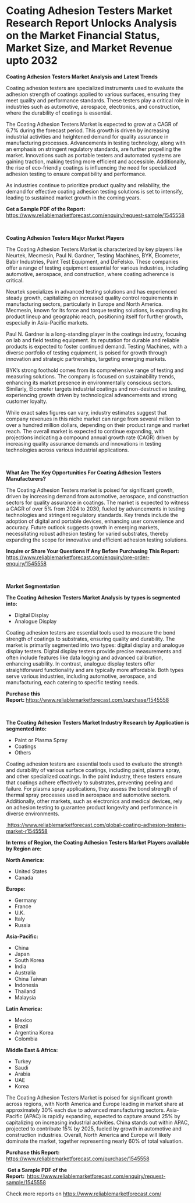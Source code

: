 <p><h1>Coating Adhesion Testers Market Research Report Unlocks Analysis on the Market Financial Status, Market Size, and Market Revenue upto 2032</h1></p><p><strong>Coating Adhesion Testers Market Analysis and Latest Trends</strong></p>
<p><p>Coating adhesion testers are specialized instruments used to evaluate the adhesion strength of coatings applied to various surfaces, ensuring they meet quality and performance standards. These testers play a critical role in industries such as automotive, aerospace, electronics, and construction, where the durability of coatings is essential. </p><p>The Coating Adhesion Testers Market is expected to grow at a CAGR of 6.7% during the forecast period. This growth is driven by increasing industrial activities and heightened demand for quality assurance in manufacturing processes. Advancements in testing technology, along with an emphasis on stringent regulatory standards, are further propelling the market. Innovations such as portable testers and automated systems are gaining traction, making testing more efficient and accessible. Additionally, the rise of eco-friendly coatings is influencing the need for specialized adhesion testing to ensure compatibility and performance. </p><p>As industries continue to prioritize product quality and reliability, the demand for effective coating adhesion testing solutions is set to intensify, leading to sustained market growth in the coming years.</p></p>
<p><strong>Get a Sample PDF of the Report:&nbsp;</strong> <a href="https://www.reliablemarketforecast.com/enquiry/request-sample/1545558?utm_campaign=1899&utm_medium=2&utm_source=Github&utm_content=ia&utm_term=27022025&utm_id=coating-adhesion-testers">https://www.reliablemarketforecast.com/enquiry/request-sample/1545558</a></p>
<p>&nbsp;</p>
<p><strong>Coating Adhesion Testers Major Market Players</strong></p>
<p><p>The Coating Adhesion Testers Market is characterized by key players like Neurtek, Mecmesin, Paul N. Gardner, Testing Machines, BYK, Elcometer, Babir Industries, Paint Test Equipment, and DeFelsko. These companies offer a range of testing equipment essential for various industries, including automotive, aerospace, and construction, where coating adherence is critical.</p><p>Neurtek specializes in advanced testing solutions and has experienced steady growth, capitalizing on increased quality control requirements in manufacturing sectors, particularly in Europe and North America. Mecmesin, known for its force and torque testing solutions, is expanding its product lineup and geographic reach, positioning itself for further growth, especially in Asia-Pacific markets.</p><p>Paul N. Gardner is a long-standing player in the coatings industry, focusing on lab and field testing equipment. Its reputation for durable and reliable products is expected to foster continued demand. Testing Machines, with a diverse portfolio of testing equipment, is poised for growth through innovation and strategic partnerships, targeting emerging markets.</p><p>BYK’s strong foothold comes from its comprehensive range of testing and measuring solutions. The company is focused on sustainability trends, enhancing its market presence in environmentally conscious sectors. Similarly, Elcometer targets industrial coatings and non-destructive testing, experiencing growth driven by technological advancements and strong customer loyalty.</p><p>While exact sales figures can vary, industry estimates suggest that company revenues in this niche market can range from several million to over a hundred million dollars, depending on their product range and market reach. The overall market is expected to continue expanding, with projections indicating a compound annual growth rate (CAGR) driven by increasing quality assurance demands and innovations in testing technologies across various industrial applications.</p></p>
<p>&nbsp;</p>
<p><strong>What Are The Key Opportunities For Coating Adhesion Testers Manufacturers?</strong></p>
<p><p>The Coating Adhesion Testers market is poised for significant growth, driven by increasing demand from automotive, aerospace, and construction sectors for quality assurance in coatings. The market is expected to witness a CAGR of over 5% from 2024 to 2030, fueled by advancements in testing technologies and stringent regulatory standards. Key trends include the adoption of digital and portable devices, enhancing user convenience and accuracy. Future outlook suggests growth in emerging markets, necessitating robust adhesion testing for varied substrates, thereby expanding the scope for innovative and efficient adhesion testing solutions.</p></p>
<p><strong>Inquire or Share Your Questions If Any Before Purchasing This Report:</strong> <a href="https://www.reliablemarketforecast.com/enquiry/pre-order-enquiry/1545558?utm_campaign=1899&utm_medium=2&utm_source=Github&utm_content=ia&utm_term=27022025&utm_id=coating-adhesion-testers">https://www.reliablemarketforecast.com/enquiry/pre-order-enquiry/1545558</a></p>
<p>&nbsp;</p>
<p><strong>Market Segmentation</strong></p>
<p><strong>The Coating Adhesion Testers Market Analysis by types is segmented into:</strong></p>
<p><ul><li>Digital Display</li><li>Analogue Display</li></ul></p>
<p><p>Coating adhesion testers are essential tools used to measure the bond strength of coatings to substrates, ensuring quality and durability. The market is primarily segmented into two types: digital display and analogue display testers. Digital display testers provide precise measurements and often include features like data logging and advanced calibration, enhancing usability. In contrast, analogue display testers offer straightforward functionality and are typically more affordable. Both types serve various industries, including automotive, aerospace, and manufacturing, each catering to specific testing needs.</p></p>
<p><strong>Purchase this Report:&nbsp;</strong><a href="https://www.reliablemarketforecast.com/purchase/1545558?utm_campaign=1899&utm_medium=2&utm_source=Github&utm_content=ia&utm_term=27022025&utm_id=coating-adhesion-testers">https://www.reliablemarketforecast.com/purchase/1545558</a></p>
<p>&nbsp;</p>
<p><strong>The Coating Adhesion Testers Market Industry Research by Application is segmented into:</strong></p>
<p><ul><li>Paint or Plasma Spray</li><li>Coatings</li><li>Others</li></ul></p>
<p><p>Coating adhesion testers are essential tools used to evaluate the strength and durability of various surface coatings, including paint, plasma spray, and other specialized coatings. In the paint industry, these testers ensure that coatings adhere effectively to substrates, preventing peeling and failure. For plasma spray applications, they assess the bond strength of thermal spray processes used in aerospace and automotive sectors. Additionally, other markets, such as electronics and medical devices, rely on adhesion testing to guarantee product longevity and performance in diverse environments.</p></p>
<p><a href="https://www.reliablemarketforecast.com/global-coating-adhesion-testers-market-r1545558?utm_campaign=1899&utm_medium=2&utm_source=Github&utm_content=ia&utm_term=27022025&utm_id=coating-adhesion-testers">&nbsp;https://www.reliablemarketforecast.com/global-coating-adhesion-testers-market-r1545558</a></p>
<p><strong>In terms of Region, the Coating Adhesion Testers Market Players available by Region are:</strong></p>
<p>
    <p> <strong> North America: </strong>
        <ul>
            <li>United States</li>
            <li>Canada</li>
        </ul>
        </p> 
    <p> <strong> Europe: </strong>
        <ul>
            <li>Germany</li>
            <li>France</li>
            <li>U.K.</li>
            <li>Italy</li>
            <li>Russia</li>
        </ul>
        </p> 
    <p> <strong> Asia-Pacific: </strong>
        <ul>
            <li>China</li>
            <li>Japan</li>
            <li>South Korea</li>
            <li>India</li>
            <li>Australia</li>
            <li>China Taiwan</li>
            <li>Indonesia</li>
            <li>Thailand</li>
            <li>Malaysia</li>
        </ul>
        </p> 
    <p> <strong> Latin America: </strong>
        <ul>
            <li>Mexico</li>
            <li>Brazil</li>
            <li>Argentina Korea</li>
            <li>Colombia</li>
        </ul>
        </p> 
    <p> <strong> Middle East & Africa: </strong>
        <ul>
            <li>Turkey</li>
            <li>Saudi</li>
            <li>Arabia</li>
            <li>UAE</li>
            <li>Korea</li>
        </ul>
    </p>
    </p>
<p><p>The Coating Adhesion Testers Market is poised for significant growth across regions, with North America and Europe leading in market share at approximately 30% each due to advanced manufacturing sectors. Asia-Pacific (APAC) is rapidly expanding, expected to capture around 25% by capitalizing on increasing industrial activities. China stands out within APAC, projected to contribute 15% by 2025, fueled by growth in automotive and construction industries. Overall, North America and Europe will likely dominate the market, together representing nearly 60% of total valuation.</p></p>
<p><strong>Purchase this Report: </strong><a href="https://www.reliablemarketforecast.com/purchase/1545558?utm_campaign=1899&utm_medium=2&utm_source=Github&utm_content=ia&utm_term=27022025&utm_id=coating-adhesion-testers">https://www.reliablemarketforecast.com/purchase/1545558</a></p>
<p>&nbsp;<strong>Get a Sample PDF of the Report:&nbsp;&nbsp;</strong><a href="https://www.reliablemarketforecast.com/enquiry/request-sample/1545558?utm_campaign=1899&utm_medium=2&utm_source=Github&utm_content=ia&utm_term=27022025&utm_id=coating-adhesion-testers">https://www.reliablemarketforecast.com/enquiry/request-sample/1545558</a></p>
<p><strong></strong></p>
<p>Check more reports on <a href="https://www.reliablemarketforecast.com/?utm_campaign=1899&utm_medium=2&utm_source=Github&utm_content=ia&utm_term=27022025&utm_id=coating-adhesion-testers">https://www.reliablemarketforecast.com/</a></p>